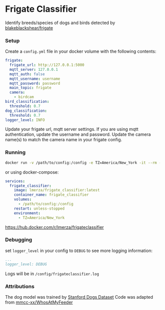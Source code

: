 # Frigate Classifier

Identify breeds/species of dogs and birds detected by [blakeblackshear/frigate](https://github.com/blakeblackshear/frigate)

### Setup

Create a `config.yml` file in your docker volume with the following contents:

```yml
frigate:
  frigate_url: http://127.0.0.1:5000
  mqtt_server: 127.0.0.1
  mqtt_auth: false
  mqtt_username: username
  mqtt_password: password
  main_topic: frigate
  camera:
    - birdcam
bird_classification:
  threshold: 0.7
dog_classification:
  threshold: 0.7
logger_level: INFO
```

Update your frigate url, mqtt server settings. If you are using mqtt authentication, update the username and password. Update the camera name(s) to match the camera name in your frigate config.

### Running

```bash
docker run -v /path/to/config:/config -e TZ=America/New_York -it --rm --name frigate_classifier lmerza/frigate_classifier:latest
```

or using docker-compose:

```yml
services:
  frigate_classifier:
    image: lmerza/frigate_classifier:latest
    container_name: frigate_classifier
    volumes:
      - /path/to/config:/config
    restart: unless-stopped
    environment:
      - TZ=America/New_York
```

https://hub.docker.com/r/lmerza/frigateclassifier

### Debugging

set `logger_level` in your config to `DEBUG` to see more logging information:

```yml
...
logger_level: DEBUG
```

Logs will be in `/config/frigateclassifier.log`

### Attributions

The dog model was trained by [Stanford Dogs Dataset](http://vision.stanford.edu/aditya86/ImageNetDogs/)
Code was adapted from [mmcc-xx/WhosAtMyFeeder](https://github.com/mmcc-xx/WhosAtMyFeeder)